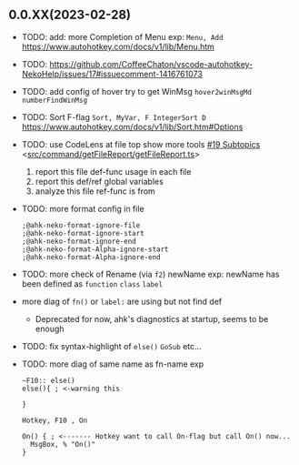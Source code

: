 ## 0.0.XX(2023-02-28)

- TODO: add: more Completion of Menu exp: `Menu, Add` <https://www.autohotkey.com/docs/v1/lib/Menu.htm>
- TODO: <https://github.com/CoffeeChaton/vscode-autohotkey-NekoHelp/issues/17#issuecomment-1416761073>
- TODO: add config of hover try to get WinMsg `hover2winMsgMd` `numberFindWinMsg`
- TODO: Sort F-flag `Sort, MyVar, F IntegerSort D` <https://www.autohotkey.com/docs/v1/lib/Sort.htm#Options>
- TODO: use CodeLens at file top show more tools [#19 Subtopics](https://github.com/CoffeeChaton/vscode-autohotkey-NekoHelp/issues/19#issuecomment-1416783262) <[src/command/getFileReport/getFileReport.ts](https://github.com/CoffeeChaton/vscode-autohotkey-NekoHelp/blob/master/src/command/getFileReport/getFileReport.ts)>
  1. report this file def-func usage in each file
  2. report this def/ref global variables
  3. analyze this file ref-func is from

- TODO: more format config in file

  ```ahk
  ;@ahk-neko-format-ignore-file
  ;@ahk-neko-format-ignore-start
  ;@ahk-neko-format-ignore-end 
  ;@ahk-neko-format-Alpha-ignore-start
  ;@ahk-neko-format-Alpha-ignore-end
  ```

- TODO: more check of Rename (via `f2`) newName exp: newName has been defined as `function` `class` `label`
- more diag of `fn()` or `label:` are using but not find def
  - Deprecated for now, ahk's diagnostics at startup, seems to be enough
- TODO: fix syntax-highlight of `else()` `GoSub` etc...
- TODO: more diag of same name as fn-name exp

  ```ahk
  ~F10:: else()
  else(){ ; <-warning this

  }

  Hotkey, F10 , On

  On() { ; <------- Hotkey want to call On-flag but call On() now...
    MsgBox, % "On()"
  }
  ```
